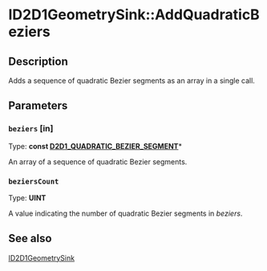 # ID2D1GeometrySink::AddQuadraticBeziers

## Description

Adds a sequence of quadratic Bezier segments as an array in a single call.

## Parameters

### `beziers` [in]

Type: **const [D2D1_QUADRATIC_BEZIER_SEGMENT](https://learn.microsoft.com/windows/win32/api/d2d1/ns-d2d1-d2d1_quadratic_bezier_segment)***

An array of a sequence of quadratic Bezier segments.

### `beziersCount`

Type: **UINT**

A value indicating the number of quadratic Bezier segments in *beziers*.

## See also

[ID2D1GeometrySink](https://learn.microsoft.com/windows/win32/api/d2d1/nn-d2d1-id2d1geometrysink)